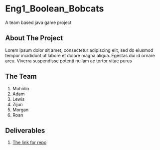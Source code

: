 # Eng1_Boolean_Bobcats
A team based java game project

## About The Project
Lorem ipsum dolor sit amet, consectetur adipiscing elit, sed do eiusmod tempor incididunt ut labore et dolore magna aliqua. Egestas dui id ornare arcu. Viverra suspendisse potenti nullam ac tortor vitae purus

## The Team
1. Muhidin 
2. Adam
3. Lewis
4. Zijun
5. Morgan
6. Roan

## Deliverables
1. [The link for repo](https://github.com/muhidinmo/Eng1_Boolean_Bobcats)

